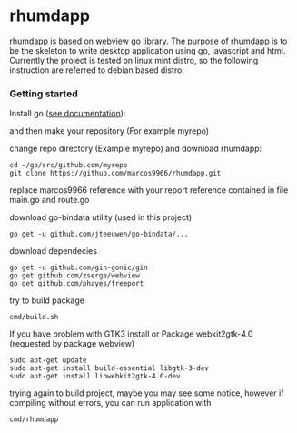 # rhumdapp

rhumdapp is based on [webview](https://github.com/zserge/webview) go library.
The purpose of rhumdapp is to be the skeleton to write desktop application using go, javascript and html.
Currently the project is tested on linux mint distro, so the following instruction are referred to debian based distro.

### Getting started

Install go ([see documentation](https://golang.org/doc/install)):

and then make your repository (For example myrepo)

change repo directory (Example myrepo)
and download rhumdapp:
```
cd ~/go/src/github.com/myrepo
git clone https://github.com/marcos9966/rhumdapp.git
```

replace marcos9966 reference with your report reference contained in file
main.go and route.go


download go-bindata utility (used in this project)
```
go get -u github.com/jteeuwen/go-bindata/...
```

download dependecies
```
go get -u github.com/gin-gonic/gin
go get github.com/zserge/webview
go get github.com/phayes/freeport
```

try to build package
```
cmd/build.sh
```

If you have problem with GTK3 install or Package webkit2gtk-4.0 (requested by package webview)
```
sudo apt-get update
sudo apt-get install build-essential libgtk-3-dev
sudo apt-get install libwebkit2gtk-4.0-dev
```

trying again to build project, maybe you may see some notice, however if compiling without errors, you can run application with
```
cmd/rhumdapp
```
